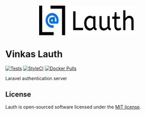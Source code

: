 <p align="center">
  <picture>
    <source srcset="./public/images/logo-white-256h.png?raw=true" media="(prefers-color-scheme: dark)">
    <img width="294" height="92" src="./public/images/logo-black-256h.png?raw=true">
  </picture>
</p>

# Vinkas Lauth

[![Tests](https://github.com/vinkashq/lauth/actions/workflows/tests.yml/badge.svg)](https://github.com/vinkashq/lauth/actions/workflows/tests.yml) [![StyleCI](https://github.styleci.io/repos/67142226/shield?branch=main)](https://github.styleci.io/repos/67142226?branch=main) [![Docker Pulls](https://img.shields.io/docker/pulls/vinkas/lauth?logo=docker&logoColor=1D63ED&label=Pulls&labelColor=E5F2FC&color=1D63ED)](https://hub.docker.com/r/vinkas/lauth)

Laravel authentication server

## License

Lauth is open-sourced software licensed under the [MIT license](https://opensource.org/licenses/MIT).
